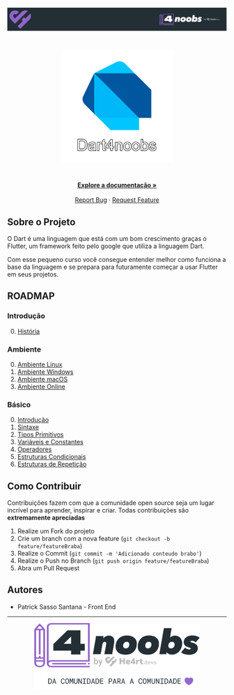 <!-- Logo 4noobs -->

<p align="center">
  <a href="https://github.com/he4rt/4noobs" target="_blank">
    <img src="/.github/header_4noobs.svg">
  </a>
</p>

<!-- Title -->

<p align="center">
  <h1 align="center"><img src="/.github/dart4noobs.png" alt="Imagem da linguagem" width="260"></h1>
  
  <p align="center">
    <br />
    <a href="#ROADMAP"><strong>Explore a documentação »</strong></a>
    <br />
    <br />
    <a href="link-para-abrir-issue">Report Bug</a>
    ·
    <a href="link-para-abrir-issue">Request Feature</a>
  </p>
</p>
    
 <!-- ABOUT THE PROJECT -->

## Sobre o Projeto

O Dart é uma linguagem que está com um bom crescimento graças o Flutter, um framework feito pelo google que utiliza a linguagem Dart.

Com esse pequeno curso você consegue entender melhor como funciona a base da linguagem e se prepara para futuramente começar a usar Flutter em seus projetos.

<!-- ROADMAP OF PROJECT -->

## ROADMAP

### Introdução

0. [História](00-Introducao/0-Historia.md)

### Ambiente

0. [Ambiente Linux](01-Ambiente/0-AmbienteLinux.md)
1. [Ambiente Windows](01-Ambiente/1-AmbienteWindows.md)
2. [Ambiente macOS](01-Ambiente/2-AmbienteMacOS.md)
3. [Ambiente Online](01-Ambiente/3-AmbienteOnline.md)

### Básico

0. [Introdução](02-Basico/00-Introdução.md)
1. [Sintaxe](02-Basico/01-Sintaxe.md)
2. [Tipos Primitivos](02-Basico/02-TiposPrimitivos.md)
3. [Variáveis e Constantes](02-Basico/03-VariáveisEConstantes.md)
4. [Operadores](02-Basico/04-Operadores.md)
5. [Estruturas Condicionais](02-Basico/05-EstruturasCondicionais.md)
6. [Estruturas de Repetição](02-Basico/06-EstruturarDeRepetição.md)

<!-- CONTRIBUTING -->

## Como Contribuir

Contribuições fazem com que a comunidade open source seja um lugar incrível para aprender, inspirar e criar. Todas contribuições
são **extremamente apreciadas**

1. Realize um Fork do projeto
2. Crie um branch com a nova feature (`git checkout -b feature/featureBraba`)
3. Realize o Commit (`git commit -m 'Adicionado conteudo brabo'`)
4. Realize o Push no Branch (`git push origin feature/featureBraba`)
5. Abra um Pull Request

## Autores

- Patrick Sasso Santana - Front End

---

<p align="center">
  <a href="https://github.com/he4rt/4noobs" target="_blank">
    <img src="/.github/footer_4noobs.svg" width="380">
  </a>
</p>
